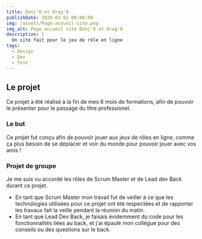 ```yaml
---
title: Donj'O et Drag'O
publishDate: 2020-03-02 00:00:00
img: /assets/Page-accueil-site.png
img_alt: Page accueil site Donj'O et Drag'O
description: |
  Un site fait pour le jeu de rôle en ligne
tags:
  - Design
  - Dev
  - Test
---
```


## Le projet 

Ce projet a été réalisé à  la fin de mes 6 mois de formations, afin de pouvoir le présenter pour le passage du titre professionel.

### Le but 

Ce projet fut conçu afin de pouvoir jouer aux jeux de rôles en ligne, comme ça plus besoin de se déplacer et voir du monde pour pouvoir jouer avec vos amis !

### Projet de groupe

Je me suis vu accordé les rôles de Scrum Master et de Lead dev Back durant ce projet.
 - En tant que Scrum Master mon travail fut de veiller à ce que les technologies utilisées pour ce projet ont été respectées et de rapporter les travaux fait la veille pendant la réunion du matin.
 - En tant que Lead Dev Back, je faisais évidemment du code pour les fonctionnalités liées au back, et j'ai épaulé mon collègue pour des conseils ou des questions sur le back.
